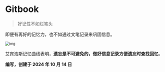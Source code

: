 # Gitbook
> 好记性不如烂笔头

即便有再好的记忆力，也不如通过文笔记录来巩固信息。

<img src="https://appwk.baidu.com/naapi/doc/view?ih=720&o=png_6_0_0_135_319_623_467_892.979_1262.879&iw=960&ix=0&iy=171&aimw=960&rn=1&doc_id=4db79c456edb6f1aff001fd9&pn=1&sign=b3a3b184366a0a7d4018e9465be0f398&type=1&app_ver=2.9.8.2&ua=bd_800_800_IncredibleS_2.9.8.2_2.3.7&bid=1&app_ua=IncredibleS&uid=&cuid=&fr=3&Bdi_bear=WIFI&from=3_10000&bduss=&pid=1&screen=800_800&sys_ver=2.3.7" alt="img" style="zoom:80%;" />

艾宾浩斯记忆曲线表明，**遗忘是不可避免的，做好信息记录方便遗忘时查找回忆**。

**编写，创建于 2024 年 10 月 14 日**
